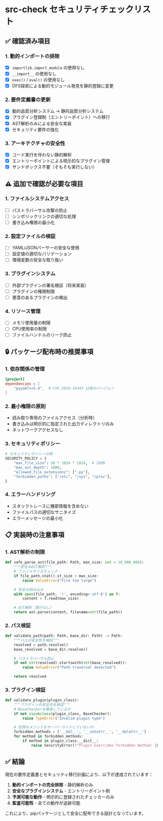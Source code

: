# src-check セキュリティチェックリスト

## ✅ 確認済み項目

### 1. 動的インポートの排除
- [x] `importlib.import_module` の使用なし
- [x] `__import__` の使用なし
- [x] `exec()` / `eval()` の使用なし
- [x] DFS探索による動的モジュール発見を静的登録に変更

### 2. 要件定義書の更新
- [x] 動的品質分析システム → 静的品質分析システム
- [x] プラグイン登録制（エントリーポイント）への移行
- [x] AST解析のみによる安全な実装
- [x] セキュリティ要件の強化

### 3. アーキテクチャの安全性
- [x] コード実行を伴わない静的解析
- [x] エントリーポイントによる明示的なプラグイン管理
- [x] サンドボックス不要（そもそも実行しない）

## ⚠️ 追加で確認が必要な項目

### 1. ファイルシステムアクセス
- [ ] パストラバーサル攻撃の防止
- [ ] シンボリックリンクの適切な処理
- [ ] 書き込み権限の最小化

### 2. 設定ファイルの検証
- [ ] YAML/JSONパーサーの安全な使用
- [ ] 設定値の適切なバリデーション
- [ ] 環境変数の安全な取り扱い

### 3. プラグインシステム
- [ ] 外部プラグインの署名検証（将来実装）
- [ ] プラグインの権限制限
- [ ] 悪意のあるプラグインの検出

### 4. リソース管理
- [ ] メモリ使用量の制限
- [ ] CPU使用率の制限
- [ ] ファイルハンドルのリーク防止

## 🔒 パッケージ配布時の推奨事項

### 1. 依存関係の管理
```toml
[project]
dependencies = [
    "pyyaml>=5.4",  # CVE-2020-14343 以降のバージョン
]
```

### 2. 最小権限の原則
- 読み取り専用のファイルアクセス（分析時）
- 書き込みは明示的に指定された出力ディレクトリのみ
- ネットワークアクセスなし

### 3. セキュリティポリシー
```python
# セキュリティポリシーの例
SECURITY_POLICY = {
    "max_file_size": 10 * 1024 * 1024,  # 10MB
    "max_ast_depth": 1000,
    "allowed_file_extensions": [".py"],
    "forbidden_paths": ["/etc", "/sys", "/proc"],
}
```

### 4. エラーハンドリング
- スタックトレースに機密情報を含めない
- ファイルパスの適切なサニタイズ
- エラーメッセージの最小化

## 📋 実装時の注意事項

### 1. AST解析の制限
```python
def safe_parse_ast(file_path: Path, max_size: int = 10_000_000):
    """安全なAST解析"""
    # ファイルサイズチェック
    if file_path.stat().st_size > max_size:
        raise ValueError("File too large")
    
    # 安全な読み込み
    with open(file_path, 'r', encoding='utf-8') as f:
        content = f.read(max_size)
    
    # AST解析（実行なし）
    return ast.parse(content, filename=str(file_path))
```

### 2. パス検証
```python
def validate_path(path: Path, base_dir: Path) -> Path:
    """パスの安全性を検証"""
    resolved = path.resolve()
    base_resolved = base_dir.resolve()
    
    # パストラバーサル防止
    if not str(resolved).startswith(str(base_resolved)):
        raise ValueError("Path traversal detected")
    
    return resolved
```

### 3. プラグイン検証
```python
def validate_plugin(plugin_class):
    """プラグインの安全性を検証"""
    # BaseCheckerを継承しているか
    if not issubclass(plugin_class, BaseChecker):
        raise TypeError("Invalid plugin type")
    
    # 危険なメソッドをオーバーライドしていないか
    forbidden_methods = ['__del__', '__setattr__', '__delattr__']
    for method in forbidden_methods:
        if method in plugin_class.__dict__:
            raise SecurityError(f"Plugin overrides forbidden method: {method}")
```

## ✅ 結論

現在の要件定義書とセキュリティ移行計画により、以下が達成されています：

1. **動的インポートの完全排除** - 静的解析のみ
2. **安全なプラグインシステム** - エントリーポイント制
3. **予測可能な動作** - 明示的に登録されたチェッカーのみ
4. **監査可能性** - 全ての動作が追跡可能

これにより、pipパッケージとして安全に配布できる設計となっています。